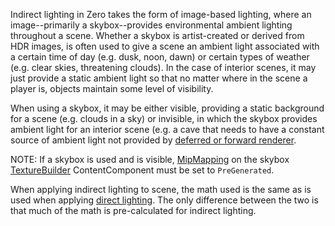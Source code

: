 Indirect lighting in Zero takes the form of image-based lighting, where an image--primarily a skybox--provides environmental ambient lighting throughout a scene. Whether a skybox is artist-created or derived from HDR images, is often used to give a scene an ambient light associated with a certain time of day (e.g. dusk, noon, dawn) or certain types of weather (e.g. clear skies, threatening clouds). In the case of interior scenes, it may just provide a static ambient light so that no matter where in the scene a player is, objects maintain some level of visibility.

When using a skybox, it may be either visible, providing a static background for a scene (e.g. clouds in a sky) or invisible, in which the skybox provides ambient light for an interior scene (e.g. a cave that needs to have a constant source of ambient light not provided by [deferred or forward renderer](https://github.com/ZilchEngine/ZilchDocs/blob/master/zero_editor_documentation/zeromanual/graphics/renderer/deferred_renderer.markdown).

NOTE: If a skybox is used and is visible, [MipMapping](https://github.com/ZilchEngine/ZilchDocs/blob/master/code_reference/enum_reference.markdown#texturemipmapping) on the skybox [TextureBuilder](https://github.com/ZilchEngine/ZilchDocs/blob/master/zero_editor_documentation/zeromanual/graphics/adding_assets/adding_textures_and_sprites.markdown) ContentComponent must be set to `PreGenerated`.

When applying indirect lighting to scene, the math used is the same as is used when applying [direct lighting](https://github.com/ZilchEngine/ZilchDocs/blob/master/zero_editor_documentation/zeromanual/graphics/lighting/direct_lighting.markdown). The only difference between the two is that much of the math is pre-calculated for indirect lighting. 

 